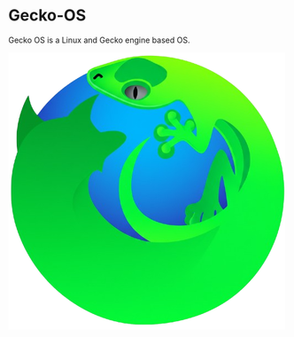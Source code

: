 # Gecko-OS
Gecko OS is a Linux and Gecko engine based OS. 

![Gecko OS Logo](https://github.com/TriFoxTeam/Gecko-OS/blob/main/Logo.png?raw=true)
